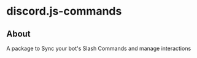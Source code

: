 # discord.js-commands
## About 
A package to Sync your bot's Slash Commands and manage interactions
